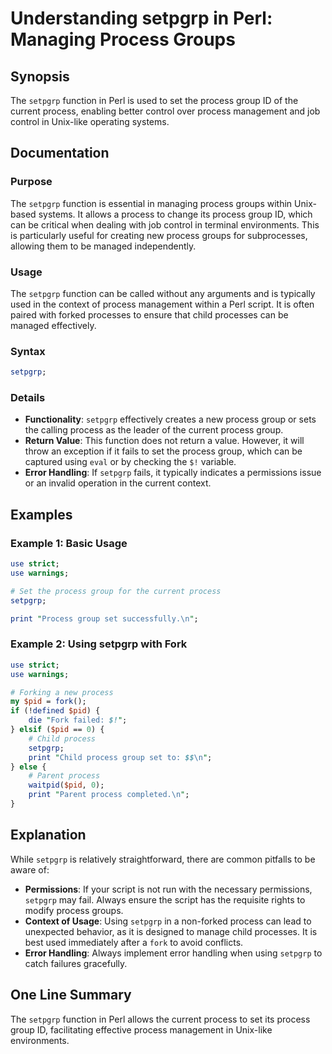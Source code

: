 <!--
Meta Description: # Understanding setpgrp in Perl: Managing Process Groups ## Synopsis The `setpgrp` function in Perl is used to set the process group ID of the current...
Meta Keywords: process, setpgrp, group, perl, set
-->

# Understanding setpgrp in Perl: Managing Process Groups

## Synopsis
The `setpgrp` function in Perl is used to set the process group ID of the current process, enabling better control over process management and job control in Unix-like operating systems.

## Documentation
### Purpose
The `setpgrp` function is essential in managing process groups within Unix-based systems. It allows a process to change its process group ID, which can be critical when dealing with job control in terminal environments. This is particularly useful for creating new process groups for subprocesses, allowing them to be managed independently.

### Usage
The `setpgrp` function can be called without any arguments and is typically used in the context of process management within a Perl script. It is often paired with forked processes to ensure that child processes can be managed effectively.

### Syntax
```perl
setpgrp;
```

### Details
- **Functionality**: `setpgrp` effectively creates a new process group or sets the calling process as the leader of the current process group.
- **Return Value**: This function does not return a value. However, it will throw an exception if it fails to set the process group, which can be captured using `eval` or by checking the `$!` variable.
- **Error Handling**: If `setpgrp` fails, it typically indicates a permissions issue or an invalid operation in the current context.

## Examples
### Example 1: Basic Usage
```perl
use strict;
use warnings;

# Set the process group for the current process
setpgrp;

print "Process group set successfully.\n";
```

### Example 2: Using setpgrp with Fork
```perl
use strict;
use warnings;

# Forking a new process
my $pid = fork();
if (!defined $pid) {
    die "Fork failed: $!";
} elsif ($pid == 0) {
    # Child process
    setpgrp;
    print "Child process group set to: $$\n";
} else {
    # Parent process
    waitpid($pid, 0);
    print "Parent process completed.\n";
}
```

## Explanation
While `setpgrp` is relatively straightforward, there are common pitfalls to be aware of:

- **Permissions**: If your script is not run with the necessary permissions, `setpgrp` may fail. Always ensure the script has the requisite rights to modify process groups.
- **Context of Usage**: Using `setpgrp` in a non-forked process can lead to unexpected behavior, as it is designed to manage child processes. It is best used immediately after a `fork` to avoid conflicts.
- **Error Handling**: Always implement error handling when using `setpgrp` to catch failures gracefully.

## One Line Summary
The `setpgrp` function in Perl allows the current process to set its process group ID, facilitating effective process management in Unix-like environments.
